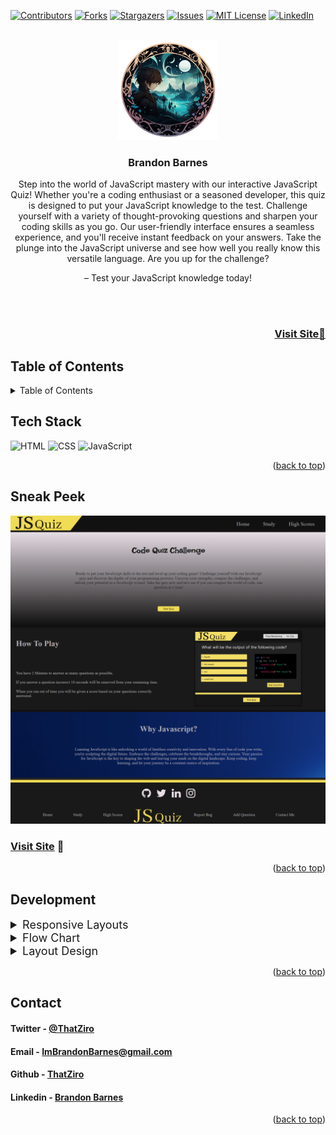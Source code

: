 <a name="readme-top"></a>

[![Contributors][contributors-shield]][contributors-url]
[![Forks][forks-shield]][forks-url]
[![Stargazers][stars-shield]][stars-url]
[![Issues][issues-shield]][issues-url]
[![MIT License][license-shield]][license-url]
[![LinkedIn][linkedin-shield]][linkedin-url]

<!-- PROJECT LOGO -->
<br />
<div align="center">
  <a href="https://github.com/ThatZiro/Javascript-Quiz/">
    <img src="./README_Assets/README-Logo.png" alt="Logo" width="160" height="160">
  </a>

<h3 align="center">Brandon Barnes</h3>

  <p align="center">Step into the world of JavaScript mastery with our interactive JavaScript Quiz! Whether you're a coding enthusiast or a seasoned developer, this quiz is designed to put your JavaScript knowledge to the test. Challenge yourself with a variety of thought-provoking questions and sharpen your coding skills as you go. Our user-friendly interface ensures a seamless experience, and you'll receive instant feedback on your answers. Take the plunge into the JavaScript universe and see how well you really know this versatile language. Are you up for the challenge?
  </p>
  <p> – Test your JavaScript knowledge today!</p>

</div>
</br>
</br>

<h3 font size="1" align="right"><a href="https://jate-mklo.onrender.com" target="_blank">Visit Site🚀</a></h3>

## Table of Contents

<!-- TABLE OF CONTENTS -->
<details>
  <summary>Table of Contents</summary>
  <ol>
    <li><a href="#tech-stack">Tech Stack</a></li>
    <li><a href="#sneak-peek">Sneak Peek</a></li>
    <li><a href="#development">Development</a></li>
    <li><a href="#contact">Contact</a></li>
  </ol>
</details>

## Tech Stack

<a name="tech-stack"></a>
![HTML](https://img.shields.io/badge/html5%20-%23E34F26.svg?&style=for-the-badge&logo=html5&logoColor=white)
![CSS](https://img.shields.io/badge/css3%20-%231572B6.svg?&style=for-the-badge&logo=css3&logoColor=white)
![JavaScript](https://img.shields.io/badge/javascript-%23323330.svg?style=for-the-badge&logo=javascript&logoColor=%23F7DF1E)

<p align="right">(<a href="#readme-top">back to top</a>)</p>

<!-- GETTING STARTED -->

## Sneak Peek

<a name="sneak-peek"></a>
![mockup720](./README_Assets/README-SneakPeak.png)

### <a href="https://thatziro.github.io/Javascript-Quiz/" target="_blank">Visit Site</a> 🚀

<p align="right">(<a href="#readme-top">back to top</a>)</p>

## Development

<a name="development"></a>

<details>
  <summary  style="font-size:18px">Responsive Layouts</summary>
  <img src="./README_Assets/README-phone-preview.png" alt="Logo" width="250">
</details>
<details>
  <summary  style="font-size:18px">Flow Chart</summary>
  <img src="./README_Assets/README-Chart-1.png" alt="Logo" width="500">
</details>
<details>
  <summary style="font-size:18px">Layout Design</summary>
  <img src="./README_Assets/README-Chart-2.png" alt="Logo" width="1000">
</details>

<p align="right">(<a href="#readme-top">back to top</a>)</p>

## Contact

<a name="contact"></a>

<h4>Twitter - <a href="https://twitter.com/ThatZiro">@ThatZiro</a></h4>
<h4>Email - <a href="mailto:ImBrandonBarnes@gmail.com">ImBrandonBarnes@gmail.com</a></h4>
<h4>Github - <a href="https://github.com/ThatZiro">ThatZiro</a></h4>
<h4>Linkedin - <a href="https://www.linkedin.com/in/brandon-barnes-4b2098232/">Brandon Barnes</a></h4>

<p align="right">(<a href="#readme-top">back to top</a>)</p>

<!-- MARKDOWN LINKS & IMAGES -->
<!-- https://www.markdownguide.org/basic-syntax/#reference-style-links -->

[contributors-shield]: https://img.shields.io/github/contributors/ThatZiro/Javascript-Quiz.svg?style=for-the-badge
[contributors-url]: https://github.com/ThatZiro/Javascript-Quiz/graphs/contributors
[forks-shield]: https://img.shields.io/github/forks/ThatZiro/Javascript-Quiz.svg?style=for-the-badge
[forks-url]: https://github.com/ThatZiro/Javascript-Quiz/network/members
[stars-shield]: https://img.shields.io/github/stars/ThatZiro/Javascript-Quiz.svg?style=for-the-badge
[stars-url]: https://github.com/ThatZiro/Javascript-Quiz/stargazers
[issues-shield]: https://img.shields.io/github/issues/ThatZiro/Javascript-Quiz.svg?style=for-the-badge
[issues-url]: https://github.com/ThatZiro/Javascript-Quiz/issues
[license-shield]: https://img.shields.io/github/license/ThatZiro/Javascript-Quiz.svg?style=for-the-badge
[license-url]: https://github.com/ThatZiro/Javascript-Quiz/blob/master/LICENSE.txt
[linkedin-shield]: https://img.shields.io/badge/-LinkedIn-black.svg?style=for-the-badge&logo=linkedin&colorB=555
[linkedin-url]: https://linkedin.com/in/linkedin_username
